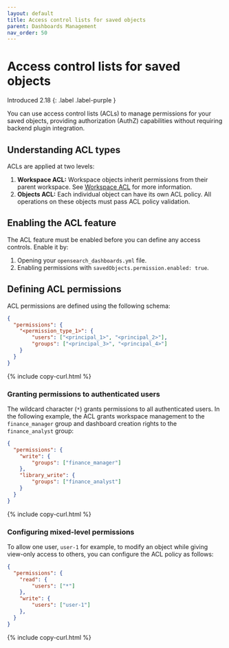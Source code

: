 ```yaml
---
layout: default
title: Access control lists for saved objects
parent: Dashboards Management
nav_order: 50
---
```


# Access control lists for saved objects
Introduced 2.18
{: .label .label-purple }

You can use access control lists (ACLs) to manage permissions for your saved objects, providing authorization (AuthZ) capabilities without requiring backend plugin integration.

## Understanding ACL types

ACLs are applied at two levels:

1. **Workspace ACL:** Workspace objects inherit permissions from their parent workspace. See [Workspace ACL](../../workspace/workspace-acl) for more information.
2. **Objects ACL:** Each individual object can have its own ACL policy. All operations on these objects must pass ACL policy validation.

## Enabling the ACL feature

The ACL feature must be enabled before you can define any access controls. Enable it by:

1. Opening your `opensearch_dashboards.yml` file.
2. Enabling permissions with `savedObjects.permission.enabled: true`.

## Defining ACL permissions

ACL permissions are defined using the following schema: 

```json
{
  "permissions": {
    "<permission_type_1>": {
        "users": ["<principal_1>", "<principal_2>"],
        "groups": ["<principal_3>", "<principal_4>"]
    }
  } 
}
```
{% include copy-curl.html %}

### Granting permissions to authenticated users

The wildcard character (`*`) grants permissions to all authenticated users. In the following example, the ACL grants workspace management to the `finance_manager` group and dashboard creation rights to the `finance_analyst` group:

```json
{
  "permissions": {
    "write": {
        "groups": ["finance_manager"]
    },
    "library_write": {
        "groups": ["finance_analyst"]
    }
  } 
}
```
{% include copy-curl.html %}

### Configuring mixed-level permissions

To allow one user, `user-1` for example, to modify an object while giving view-only access to others, you can configure the ACL policy as follows:

```json
{
  "permissions": {
    "read": {
        "users": ["*"]
    },
    "write": {
        "users": ["user-1"]
    },
  }
}
```
{% include copy-curl.html %}
